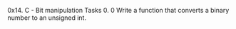 0x14. C - Bit manipulation
Tasks
0. 0
Write a function that converts a binary number to an unsigned int.
